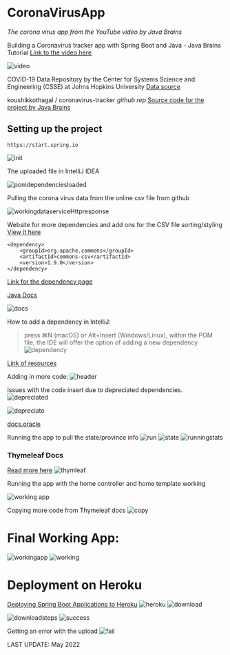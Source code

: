 # CoronaVirusApp
_The corona virus app from the YouTube video by Java Brains_ 

Building a Coronavirus tracker app with Spring Boot and Java - Java Brains Tutorial
[Link to the video here](https://www.youtube.com/watch?v=8hjNG9GZGnQ&t=7s)

![video](https://user-images.githubusercontent.com/83961643/169647487-20977da4-a344-48b6-8607-839c3a469509.jpeg)



COVID-19 Data Repository by the Center for Systems Science and Engineering (CSSE) at Johns Hopkins University
[Data source](https://github.com/CSSEGISandData/COVID-19)

koushikkothagal / coronavirus-tracker *github rep*
[Source code for the project by Java Brains](https://github.com/koushikkothagal/coronavirus-tracker)


## Setting up the project 
`https://start.spring.io`

![init](https://user-images.githubusercontent.com/83961643/169647448-ccace802-ce2c-45d6-b855-7c9e3adf9846.jpeg)


The uploaded file in IntelliJ IDEA

![pomdependenciesloaded](https://user-images.githubusercontent.com/83961643/169647486-60d733fe-398c-4df2-8f66-9f54118acbf6.jpeg)


Pulling the corona virus data from the online csv file from github 

![workingdataserviceHttpresponse](https://user-images.githubusercontent.com/83961643/169666935-a0c24629-8263-47ec-8f6e-0b7494456802.jpeg)

Website for more dependencies and add ons for the CSV file sorting/styling
[View it here](https://commons.apache.org/proper/commons-csv/user-guide.html)

```
<dependency>
    <groupId>org.apache.commons</groupId>
    <artifactId>commons-csv</artifactId>
    <version>1.9.0</version>
</dependency>
```

[Link for the dependency page](https://commons.apache.org/proper/commons-csv/index.html)

[Java Docs](https://javadoc.io/doc/org.apache.commons/commons-csv/latest/index.html)

![docs](https://user-images.githubusercontent.com/83961643/169667162-647f477b-e7d1-446d-9fde-8886127f8692.jpeg)

How to add a dependency in IntelliJ:
> press ⌘N (macOS) or Alt+Insert (Windows/Linux), within the POM file, the IDE will offer the option of adding a new dependency
![dependency](https://user-images.githubusercontent.com/83961643/169667537-c470f44f-ea4d-4928-b475-fd0287c7c259.jpeg)

[Link of resources](https://www.jetbrains.com/idea/guide/tutorials/migrating-junit4-junit5/adding-dependencies/)


Adding in more code: 
![header](https://user-images.githubusercontent.com/83961643/169667855-9671d73a-8d72-43fa-bad9-d2bc9782fa22.jpeg)

Issues with the code insert due to depreciated dependencies. 
![depreciated](https://user-images.githubusercontent.com/83961643/169668106-73830fed-d497-4fd1-aa62-64ed211a5be9.jpeg)

![depreciate](https://user-images.githubusercontent.com/83961643/169685703-3a87700a-17ef-48a5-a0f5-ec608bef4cb4.jpeg)

[docs.oracle](https://docs.oracle.com/javase/7/docs/technotes/guides/javadoc/deprecation/deprecation.html)

Running the app to pull the state/province info
![run](https://user-images.githubusercontent.com/83961643/169686182-5e737af7-3dfb-49eb-9192-f68807cc958f.jpeg)
![state](https://user-images.githubusercontent.com/83961643/169686206-3136ba4f-2380-4cbc-b10d-479985a765d3.jpeg)
![runningstats](https://user-images.githubusercontent.com/83961643/169703307-b1b8eb3f-6207-4be3-aae9-b21cb1fe72a4.jpeg)

### Thymeleaf Docs 
[Read more here](https://www.thymeleaf.org/documentation.html)
![thymleaf](https://user-images.githubusercontent.com/83961643/169703325-8914c0ed-eeab-4492-92e3-8e9ae5375e9c.jpeg)

Running the app with the home controller and home template working 

![working app](https://user-images.githubusercontent.com/83961643/169703482-0db9fc0a-d39c-48fe-9860-feeb9bca573e.jpeg)

Copying more code from Thymeleaf docs
![copy](https://user-images.githubusercontent.com/83961643/169704325-7151030a-dff1-4449-bc14-bba8a6c3e70c.jpeg)


# Final Working App:

![workingapp](https://user-images.githubusercontent.com/83961643/169802092-8a575a1f-2dff-40d0-aa53-58206444bc7f.jpeg)
![working](https://user-images.githubusercontent.com/83961643/169802110-4062587e-706c-4dd1-ac2f-c57fcefbd678.jpeg)

# Deployment on Heroku 
[Deploying Spring Boot Applications to Heroku](https://devcenter.heroku.com/articles/deploying-spring-boot-apps-to-heroku)
![heroku](https://user-images.githubusercontent.com/83961643/170816963-5d756fdd-219e-4aab-a065-ffa74fdf1353.jpeg)
![download](https://user-images.githubusercontent.com/83961643/170887205-80b0e073-2f84-4db3-923c-9558e55b7c71.jpeg)

![downloadsteps](https://user-images.githubusercontent.com/83961643/170887219-6f6a35bf-0c1a-4cf0-b0d2-cd1c44c227e8.jpeg)
![success](https://user-images.githubusercontent.com/83961643/170887292-18d9d888-014f-4c23-85e4-26fce1664e71.jpeg)

Getting an error with the upload 
![fail](https://user-images.githubusercontent.com/83961643/171047204-3dce8bb6-b138-48f3-b5b2-9b59d59509c7.jpeg)


LAST UPDATE: May 2022
